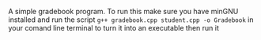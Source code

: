 A simple gradebook program. To run this make sure you have minGNU installed and run the script `g++ gradebook.cpp student.cpp -o Gradebook` in your comand line terminal to turn it into an executable then run it
